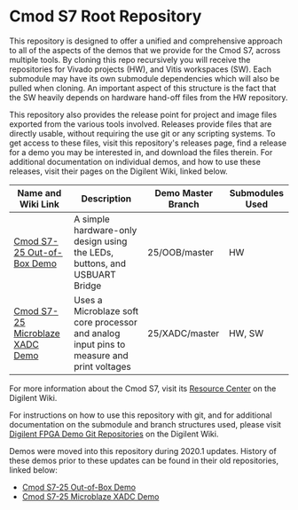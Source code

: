 # Cmod S7 Root Repository

This repository is designed to offer a unified and comprehensive approach to all of the aspects of the demos that we provide for the Cmod S7, across multiple tools. By cloning this repo recursively you will receive the repositories for Vivado projects (HW), and Vitis workspaces (SW). Each submodule may have its own submodule dependencies which will also be pulled when cloning. An important aspect of this structure is the fact that the SW heavily depends on hardware hand-off files from the HW repository.

This repository also provides the release point for project and image files exported from the various tools involved. Releases provide files that are directly usable, without requiring the use git or any scripting systems. To get access to these files, visit this repository's releases page, find a release for a demo you may be interested in, and download the files therein. For additional documentation on individual demos, and how to use these releases, visit their pages on the Digilent Wiki, linked below.

| Name and Wiki Link | Description | Demo Master Branch | Submodules Used |
|--------------------|-------------|--------------------|-----------------|
| [Cmod S7-25 Out-of-Box Demo](https://reference.digilentinc.com/reference/programmable-logic/cmod-s7/oob-demo/staging) | A simple hardware-only design using the LEDs, buttons, and USBUART Bridge | 25/OOB/master | HW |
| [Cmod S7-25 Microblaze XADC Demo](https://reference.digilentinc.com/reference/programmable-logic/cmod-s7/xadc-demo/staging) | Uses a Microblaze soft core processor and analog input pins to measure and print voltages | 25/XADC/master | HW, SW |

For more information about the Cmod S7, visit its [Resource Center](https://reference.digilentinc.com/reference/programmable-logic/cmod-s7/start) on the Digilent Wiki.

For instructions on how to use this repository with git, and for additional documentation on the submodule and branch structures used, please visit [Digilent FPGA Demo Git Repositories](https://reference.digilentinc.com/reference/programmable-logic/documents/git) on the Digilent Wiki.

Demos were moved into this repository during 2020.1 updates. History of these demos prior to these updates can be found in their old repositories, linked below:
* [Cmod S7-25 Out-of-Box Demo](https://github.com/Digilent/Cmod-S7-25-OOB)
* [Cmod S7-25 Microblaze XADC Demo](https://github.com/Digilent/Cmod-S7-25-XADC)